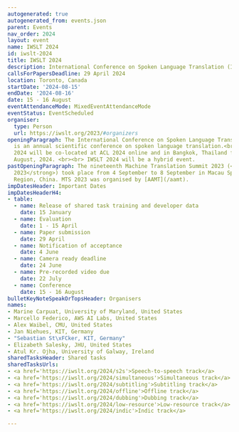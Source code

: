 ```yaml
---
autogenerated: true
autogenerated_from: events.json
parent: Events
nav_order: 2024
layout: event
name: IWSLT 2024
id: iwslt-2024
title: IWSLT 2024
description: International Conference on Spoken Language Translation (IWSLT)
callsForPapersDeadline: 29 April 2024
location: Toronto, Canada
startDate: '2024-08-15'
endDate: '2024-08-16'
date: 15 - 16 August
eventAttendanceMode: MixedEventAttendanceMode
eventStatus: EventScheduled
organiser:
  type: Person
  url: https://iwslt.org/2023/#organizers
openingParagraph: The International Conference on Spoken Language Translation (<strong>IWSLT</strong>)
  is an annual scientific conference on spoken language translation.<br> <br> IWSLT
  2024 will be co-located at ACL 2024 online and in Bangkok, Thailand from 15 to 16
  August, 2024. <br><br> IWSLT 2024 will be a hybrid event.
pastOpeningParagraph: The nineteenth Machine Translation Summit 2023 (<strong>MTS
  2023</strong>) took place from 4 September to 8 September in Macau Special Administrative
  Region, China. MTS 2023 was organised by [AAMT](/aamt).
impDatesHeader: Important Dates
impDatesHeaderH4:
- table:
  - name: Release of shared task training and developer data
    date: 15 January
  - name: Evaluation
    date: 1 - 15 April
  - name: Paper submission
    date: 29 April
  - name: Notification of acceptance
    date: 4 June
  - name: Camera ready deadline
    date: 24 June
  - name: Pre-recorded video due
    date: 22 July
  - name: Conference
    date: 15 - 16 August
bulletKeyNoteSpeakOrTopsHeader: Organisers
names:
- Marine Carpuat, University of Maryland, United States
- Marcello Federico, AWS AI Labs, United States
- Alex Waibel, CMU, United States
- Jan Niehues, KIT, Germany
- "Sebastian St\xFCker, KIT, Germany"
- Elizabeth Salesky, JHU, United States
- Atul Kr. Ojha, University of Galway, Ireland
sharedTasksHeader: Shared tasks
sharedTasksUrls:
- <a href='https://iwslt.org/2024/s2s'>Speech-to-speech track</a>
- <a href='https://iwslt.org/2024/simultaneous'>Simultaneous track</a>
- <a href='https://iwslt.org/2024/subtitling'>Subtitling track</a>
- <a href='https://iwslt.org/2024/offline'>Offline track</a>
- <a href='https://iwslt.org/2024/dubbing'>Dubbing track</a>
- <a href='https://iwslt.org/2024/low-resource'>Low-resource track</a>
- <a href='https://iwslt.org/2024/indic'>Indic track</a>

---
```


